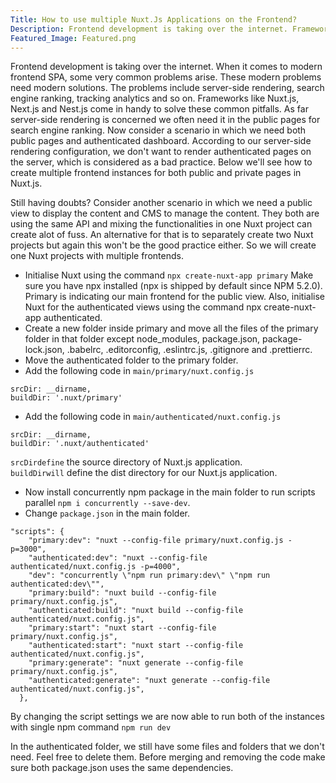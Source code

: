 ```yaml
---
Title: How to use multiple Nuxt.Js Applications on the Frontend?
Description: Frontend development is taking over the internet. Frameworks like Nuxt &amp; Vue come in handy to solve these common pitfalls of SPA,SSR, SEO Multiple Frontends
Featured_Image: Featured.png
---
```


Frontend development is taking over the internet. When it comes to modern frontend SPA, some very common problems arise. These modern problems need modern solutions. The problems include server-side rendering, search engine ranking, tracking analytics and so on. Frameworks like Nuxt.js, Next.js and Nest.js come in handy to solve these common pitfalls. As far server-side rendering is concerned we often need it in the public pages for search engine ranking. Now consider a scenario in which we need both public pages and authenticated dashboard. According to our server-side rendering configuration, we don't want to render authenticated pages on the server, which is considered as a bad practice. Below we'll see how to create multiple frontend instances for both public and private pages in Nuxt.js.

Still having doubts? Consider another scenario in which we need a public view to display the content and CMS to manage the content. They both are using the same API and mixing the functionalities in one Nuxt project can create alot of fuss. An alternative for that is to separately create two Nuxt projects but again this won't be the good practice either. So we will create one Nuxt projects with multiple frontends.

- Initialise Nuxt using the command `npx create-nuxt-app primary` Make sure you have npx installed (npx is shipped by default since NPM 5.2.0). Primary is indicating our main frontend for the public view. Also, initialise Nuxt for the authenticated views using the command npx create-nuxt-app authenticated.
- Create a new folder inside primary and move all the files of the primary folder in that folder except node_modules, package.json, package-lock.json, .babelrc, .editorconfig, .eslintrc.js, .gitignore and .prettierrc.
- Move the authenticated folder to the primary folder.
- Add the following code in `main/primary/nuxt.config.js`

```js[primary/nuxt.config.js]
srcDir: __dirname,
buildDir: '.nuxt/primary'
```

- Add the following code in `main/authenticated/nuxt.config.js`

```js[authenticated/nuxt.config.js]
srcDir: __dirname,
buildDir: '.nuxt/authenticated'
```

`srcDirdefine` the source directory of Nuxt.js application.  
`buildDirwill` define the dist directory for our Nuxt.js application.

- Now install concurrently npm package in the main folder to run scripts parallel `npm i concurrently --save-dev`.
- Change `package.json` in the main folder.

```json[package.json]
"scripts": {
    "primary:dev": "nuxt --config-file primary/nuxt.config.js -p=3000",
    "authenticated:dev": "nuxt --config-file authenticated/nuxt.config.js -p=4000",
    "dev": "concurrently \"npm run primary:dev\" \"npm run authenticated:dev\"",
    "primary:build": "nuxt build --config-file primary/nuxt.config.js",
    "authenticated:build": "nuxt build --config-file authenticated/nuxt.config.js",
    "primary:start": "nuxt start --config-file primary/nuxt.config.js",
    "authenticated:start": "nuxt start --config-file authenticated/nuxt.config.js",
    "primary:generate": "nuxt generate --config-file primary/nuxt.config.js",
    "authenticated:generate": "nuxt generate --config-file authenticated/nuxt.config.js",
  },
```

By changing the script settings we are now able to run both of the instances with single npm command `npm run dev`

<p><v-img src="/blog/how-to-use-multiple-nuxtjs-applications-on-the-frontend/images/Scripts.png" alt="Scripts"></v-img></p>

In the authenticated folder, we still have some files and folders that we don't need. Feel free to delete them. Before merging and removing the code make sure both package.json uses the same dependencies.
